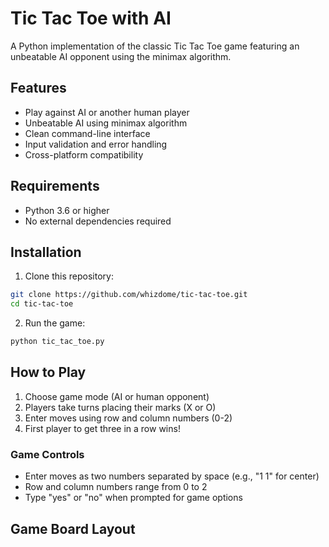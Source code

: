 # Tic Tac Toe with AI

A Python implementation of the classic Tic Tac Toe game featuring an unbeatable AI opponent using the minimax algorithm.

## Features

- Play against AI or another human player
- Unbeatable AI using minimax algorithm
- Clean command-line interface
- Input validation and error handling
- Cross-platform compatibility

## Requirements

- Python 3.6 or higher
- No external dependencies required

## Installation

1. Clone this repository:
```bash
git clone https://github.com/whizdome/tic-tac-toe.git
cd tic-tac-toe
```

2. Run the game:
```bash
python tic_tac_toe.py
```

## How to Play

1. Choose game mode (AI or human opponent)
2. Players take turns placing their marks (X or O)
3. Enter moves using row and column numbers (0-2)
4. First player to get three in a row wins!

### Game Controls

- Enter moves as two numbers separated by space (e.g., "1 1" for center)
- Row and column numbers range from 0 to 2
- Type "yes" or "no" when prompted for game options

## Game Board Layout 